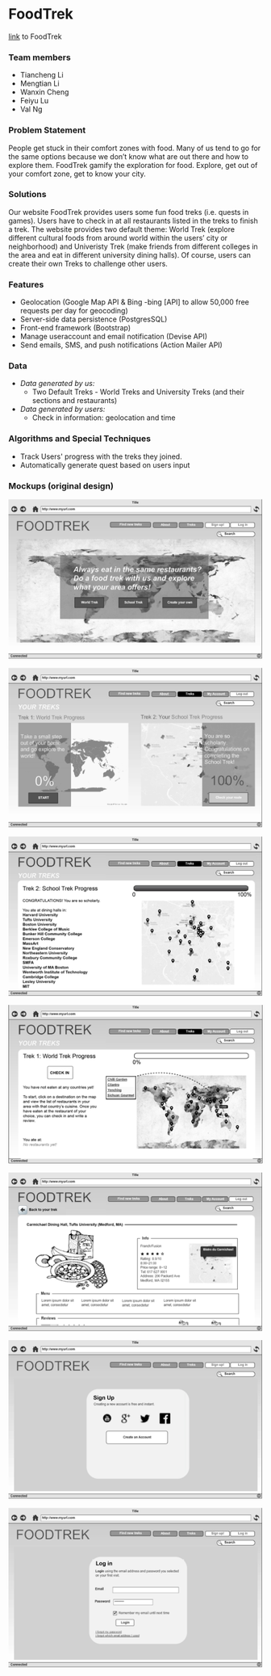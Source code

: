 # FoodTrek 
[link](http://foodtrek.herokuapp.com) to FoodTrek
### Team members
* Tiancheng Li
* Mengtian Li
* Wanxin Cheng
* Feiyu Lu
* Val Ng

### Problem Statement 
People get stuck in their comfort zones with food. Many of us tend to go for the same options because we don’t know what are out there and how to explore them. FoodTrek gamify the exploration for food. Explore, get out of your comfort zone, get to know your city.

### Solutions
Our website FoodTrek provides users some fun food treks (i.e. quests in games). Users have to check in at all restaurants listed in the treks to finish a trek. The website provides two default theme: World Trek (explore different cultural foods from around world within the users’ city or neighborhood) and Univeristy Trek (make friends from different colleges in the area and eat in different university dining halls). Of course, users can create their own Treks to challenge other users. 

### Features 
- Geolocation (Google Map API & Bing -bing [API] to allow 50,000 free requests per day for geocoding)
- Server-side data persistence (PostgresSQL)
- Front-end framework (Bootstrap)
- Manage useraccount and email notification (Devise API) 
- Send emails, SMS, and push notifications (Action Mailer API)

### Data
- _Data generated by us:_
	- Two Default Treks - World Treks and University Treks (and their sections and restaurants)
- _Data generated by users:_
	- Check in information: geolocation and time

### Algorithms and Special Techniques
- Track Users' progress with the treks they joined.
- Automatically generate quest based on users input 

### Mockups (original design)
![mockup1](img/README_img/Foodtrek-01.png)
 
![mockup2](img/README_img/Foodtrek-02.png)
  
![mockup1](img/README_img/Foodtrek-03.png)
   
![mockup1](img/README_img/Foodtrek-04.png)

![mockup1](img/README_img/Foodtrek-05.png)

![mockup1](img/README_img/Foodtrek-06.png)

![mockup1](img/README_img/Foodtrek-07.png)


